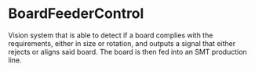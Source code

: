 # BoardFeederControl
Vision system that is able to detect if a board complies with the requirements, either in size or rotation, and outputs a signal that either rejects or aligns said board. The board is then fed into an SMT production line.
